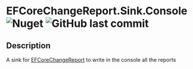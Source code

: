 # EFCoreChangeReport.Sink.Console ![Nuget](https://img.shields.io/nuget/v/EFCoreChangeReport.Sink.Console.svg?style=flat) ![GitHub last commit](https://img.shields.io/github/last-commit/Sulexa/EFCoreChangeReport.Sink.Console.svg?style=flat)

## Description

A sink for [EFCoreChangeReport](https://github.com/Sulexa/EFCoreChangeReport/) to write in the console all the reports